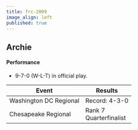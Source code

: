 ```yaml
---
title: frc-2009
image_align: left
published: true
---
```


## Archie

#### Performance
* 9-7-0 (W-L-T) in official play.

<html>
<table class="table table-striped table-hover">
  <thead> 
    <tr>
        <th>Event</th>
        <th>Results</th>
      </tr>
    </thead>
  <tbody>
     <tr>
        <td> Washington DC Regional</td>
        <td> Record: 4-3-0 </td>
      </tr>
     <tr>
        <td> Chesapeake Regional</td>
        <td> Rank 7 <br/> Quarterfinalist</td>
      </tr>
</table>
</html>